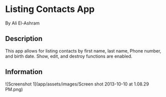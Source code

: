 # Listing Contacts App

By Ali El-Ashram

## Description

This app allows for listing contacts by first name, last name, Phone number, and birth date. Show, edit, and destroy functions are enabled.

## Information

![Screenshot 1](app/assets/images/Screen shot 2013-10-10 at 1.08.29 PM.png)
